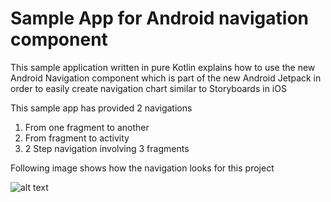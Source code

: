 # Sample App for Android navigation component

This sample application written in pure Kotlin explains how to use the new Android Navigation component which is part of the new Android Jetpack in order to easily create navigation chart similar to Storyboards in iOS

This sample app has provided 2 navigations
1. From one fragment to another
2. From fragment to activity
3. 2 Step navigation involving 3 fragments

Following image shows how the navigation looks for this project

![alt text](https://raw.githubusercontent.com/prasannajeet/android-navigation-example/master/chart.png)
